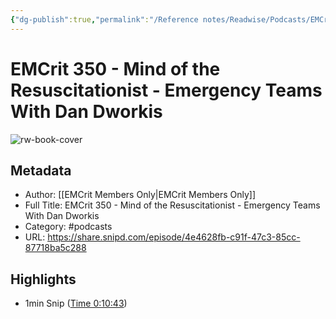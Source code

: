 ```yaml
---
{"dg-publish":true,"permalink":"/Reference notes/Readwise/Podcasts/EMCrit 350 - Mind of the Resuscitationist - Emergency Teams With Dan Dworkis/"}
---
```


# EMCrit 350 - Mind of the Resuscitationist - Emergency Teams With Dan Dworkis

![rw-book-cover](https://wsrv.nl/?url=https%3A%2F%2Fartwork.captivate.fm%2F9e19fbd0-cd57-4a23-b9a4-bb533f0225a1%2Fkum-6dVk-JqYA7e2o55Lfj3-.jpg&w=100&h=100)

## Metadata
- Author: [[EMCrit Members Only\|EMCrit Members Only]]
- Full Title: EMCrit 350 - Mind of the Resuscitationist - Emergency Teams With Dan Dworkis
- Category: #podcasts
- URL: https://share.snipd.com/episode/4e4628fb-c91f-47c3-85cc-87718ba5c288

## Highlights
- 1min Snip ([Time 0:10:43](https://share.snipd.com/snip/fbcf06ae-241b-4aed-9c9b-8e8940d234ea))
